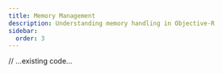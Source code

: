 ```yaml
---
title: Memory Management
description: Understanding memory handling in Objective-R
sidebar:
  order: 3
---
```


// ...existing code...
